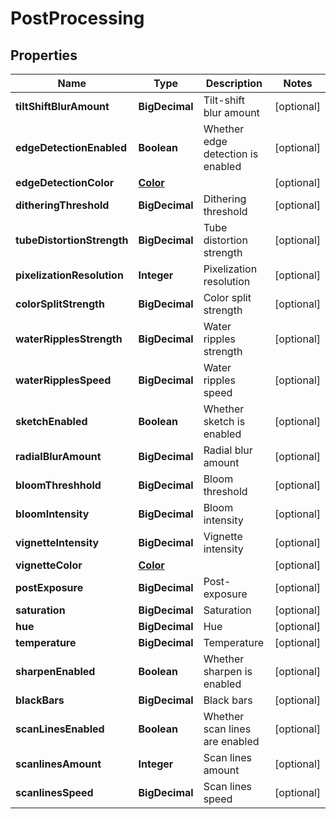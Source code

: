 

# PostProcessing


## Properties

| Name | Type | Description | Notes |
|------------ | ------------- | ------------- | -------------|
|**tiltShiftBlurAmount** | **BigDecimal** | Tilt-shift blur amount |  [optional] |
|**edgeDetectionEnabled** | **Boolean** | Whether edge detection is enabled |  [optional] |
|**edgeDetectionColor** | [**Color**](Color.md) |  |  [optional] |
|**ditheringThreshold** | **BigDecimal** | Dithering threshold |  [optional] |
|**tubeDistortionStrength** | **BigDecimal** | Tube distortion strength |  [optional] |
|**pixelizationResolution** | **Integer** | Pixelization resolution |  [optional] |
|**colorSplitStrength** | **BigDecimal** | Color split strength |  [optional] |
|**waterRipplesStrength** | **BigDecimal** | Water ripples strength |  [optional] |
|**waterRipplesSpeed** | **BigDecimal** | Water ripples speed |  [optional] |
|**sketchEnabled** | **Boolean** | Whether sketch is enabled |  [optional] |
|**radialBlurAmount** | **BigDecimal** | Radial blur amount |  [optional] |
|**bloomThreshhold** | **BigDecimal** | Bloom threshold |  [optional] |
|**bloomIntensity** | **BigDecimal** | Bloom intensity |  [optional] |
|**vignetteIntensity** | **BigDecimal** | Vignette intensity |  [optional] |
|**vignetteColor** | [**Color**](Color.md) |  |  [optional] |
|**postExposure** | **BigDecimal** | Post-exposure |  [optional] |
|**saturation** | **BigDecimal** | Saturation |  [optional] |
|**hue** | **BigDecimal** | Hue |  [optional] |
|**temperature** | **BigDecimal** | Temperature |  [optional] |
|**sharpenEnabled** | **Boolean** | Whether sharpen is enabled |  [optional] |
|**blackBars** | **BigDecimal** | Black bars |  [optional] |
|**scanLinesEnabled** | **Boolean** | Whether scan lines are enabled |  [optional] |
|**scanlinesAmount** | **Integer** | Scan lines amount |  [optional] |
|**scanlinesSpeed** | **BigDecimal** | Scan lines speed |  [optional] |



